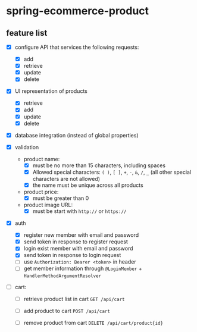 # spring-ecommerce-product

## feature list

- [x] configure API that services the following requests:
  - [x] add
  - [x] retrieve
  - [x] update
  - [x] delete

- [x] UI representation of products
  - [x] retrieve
  - [x] add
  - [x] update
  - [x] delete

- [x] database integration (instead of global properties)

- [x] validation
  - product name:
    - [x] must be no more than 15 characters, including spaces
    - [x] Allowed special characters: `( )`, `[ ]`, `+`, `-`, `&`, `/`, `_` (all other special characters are not allowed)
    - [x] the name must be unique across all products
  - product price:
    - [x] must be greater than 0
  - product image URL:
    - [x] must be start with `http://` or `https://`

- [x] auth
  - [x] register new member with email and password
  - [x] send token in response to register request
  - [x] login exist member with email and password
  - [x] send token in response to login request
  - [ ] use `Authorization: Bearer <token>` in header
  - [ ] get member information through `@LoginMember` + `HandlerMethodArgumentResolver`

- [ ] cart:
  - [ ] retrieve product list in cart `GET /api/cart`
  - [ ] add product to cart `POST /api/cart`
  - [ ] remove product from cart `DELETE /api/cart/product{id}`

